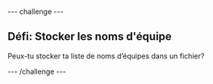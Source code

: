 \--- challenge \---

## Défi: Stocker les noms d'équipe

Peux-tu stocker ta liste de noms d’équipes dans un fichier?

\--- /challenge \---